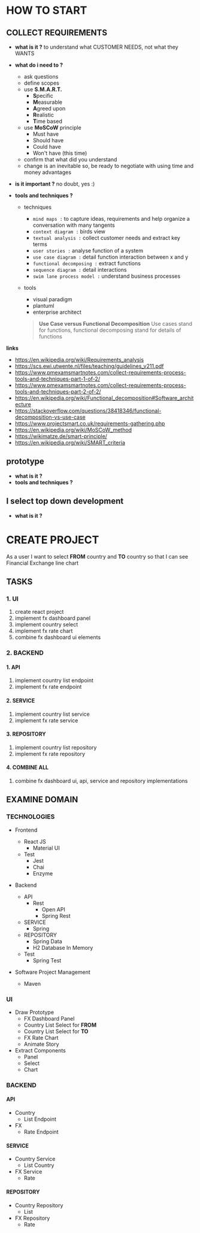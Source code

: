
[comment]: # (Total : 84 hours, 10.5 day)
# HOW TO START

[comment]: # (2 hours)
## COLLECT REQUIREMENTS
- **what is it ?** to understand what CUSTOMER NEEDS, not what they WANTS

- **what do i need to ?**
  - ask questions
  - define scopes
  - use **S.M.A.R.T.**
    - **S**pecific
    - **M**easurable
    - **A**greed upon
    - **R**ealistic
    - **T**ime based
  - use **MoSCoW** principle
    - Must have
    - Should have
    - Could have
    - Won't have (this time)
  - confirm that what did you understand
  - change is an inevitable so, be ready to negotiate with using time and money advantages


- **is it important ?** no doubt, yes :)

- **tools and techniques ?**

  - techniques
    - `mind maps :` to capture ideas, requirements and help organize a conversation with many tangents  
    - `context diagram :` birds view
    - `textual analysis :` collect customer needs and extract key terms
    - `user stories :`  analyse function of a system
    - `use case diagram :` detail function interaction between x and y
    - `functional decomposing :` extract functions
    - `sequence diagram :` detail interactions
    - `swim lane process model :` understand business processes

  - tools
    - visual paradigm
    - plantuml
    - enterprise architect

    >**Use Case versus Functional Decomposition**
    Use cases stand for functions, functional decomposing stand for details of functions

**links**
- https://en.wikipedia.org/wiki/Requirements_analysis
- https://scs.ewi.utwente.nl/files/teaching/guidelines_v211.pdf
- https://www.pmexamsmartnotes.com/collect-requirements-process-tools-and-techniques-part-1-of-2/
- https://www.pmexamsmartnotes.com/collect-requirements-process-tools-and-techniques-part-2-of-2/
- https://en.wikipedia.org/wiki/Functional_decomposition#Software_architecture
- https://stackoverflow.com/questions/38418346/functional-decomposition-vs-use-case
- https://www.projectsmart.co.uk/requirements-gathering.php
- https://en.wikipedia.org/wiki/MoSCoW_method
- https://wikimatze.de/smart-principle/
- https://en.wikipedia.org/wiki/SMART_criteria

[comment]: # (2 hours)
## prototype
- **what is it ?**
- **tools and techniques ?**

[comment]: # (4 hours)
## I select top down development
- **what is it ?**

# CREATE PROJECT
As a user I want to select **FROM** country and **TO** country so that I can see Financial Exchange line chart

## TASKS

[comment]: # (20 hours)
### 1. UI
1. create react project
2. implement fx dashboard panel
3. implement country select
4. implement fx rate chart
5. combine fx dashboard ui elements

### 2. BACKEND

[comment]: # (16 hours)
#### 1. API
1. implement country list endpoint
2. implement fx rate endpoint

[comment]: # (16 hours)
#### 2. SERVICE
1. implement country list service
2. implement fx rate service

[comment]: # (8 hours)
#### 3. REPOSITORY
1. implement country list repository
2. implement fx rate repository

[comment]: # (8 hours)
#### 4. COMBINE ALL
1. combine fx dashboard ui, api, service and repository implementations

## EXAMINE DOMAIN

[comment]: # (8 hours)
### TECHNOLOGIES

- Frontend
  - React JS
    - Material UI
  - Test
    - Jest
    - Chai
    - Enzyme

- Backend
  - API
    - Rest
      - Open API
      - Spring Rest
  - SERVICE
    - Spring
  - REPOSITORY
    - Spring Data
    - H2 Database In Memory
  - Test
    - Spring Test

- Software Project Management
  - Maven

### UI
- Draw Prototype
  - FX Dashboard Panel
  - Country List Select for **FROM**
  - Country List Select for **TO**
  - FX Rate Chart
  - Animate Story
- Extract Components
  - Panel
  - Select
  - Chart

### BACKEND

#### API
  - Country
    - List Endpoint
  - FX
    - Rate Endpoint

#### SERVICE
  - Country Service
    - List Country
  - FX Service
    - Rate

#### REPOSITORY
  - Country Repository
    - List
  - FX Repository
    - Rate
